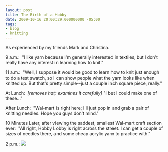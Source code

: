 ```yaml
---
layout: post
title: The Birth of a Hobby
date: 2009-10-16 20:00:29.000000000 -05:00
tags:
- blog
- knitting
---
```

As experienced by my friends Mark and Christina.

9 a.m.:  "I like yarn because I'm generally interested in textiles, but I don't really have any interest in learning how to knit."

11 a.m.:  "Well, I suppose it would be good to learn how to knit just enough to do a test swatch, so I can show people what the yarn looks like when knitted up. But that's pretty simple--just a couple inch square piece, really."

At Lunch:  *[removes hat; examines it carefully]* "I bet I could make one of these..."

After Lunch:  "Wal-mart is right here; I'll just pop in and grab a pair of knitting needles. Hope you guys don't mind."

10 Minutes Later, after viewing the saddest, smallest Wal-mart craft section ever:  "All right, Hobby Lobby is right across the street. I can get a couple of sizes of needles there, and some cheap acrylic yarn to practice with."

2 p.m.: <img src="/uploads/2009/10/crazyeyes1-300x225.jpg" />
